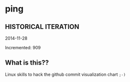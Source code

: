 # ping

## HISTORICAL ITERATION
2014-11-28

Incremented: 909

## What is this?? 
Linux skills to hack the github commit visualization chart `;-)`
